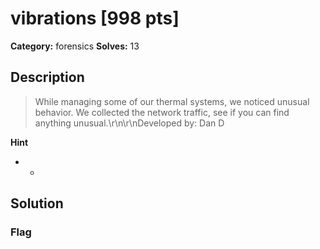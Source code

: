 # vibrations [998 pts]

**Category:** forensics
**Solves:** 13

## Description
>While managing some of our thermal systems, we noticed unusual behavior. We collected the network traffic, see if you can find anything unusual.\r\n\r\nDeveloped by: Dan D

**Hint**
* -

## Solution

### Flag

